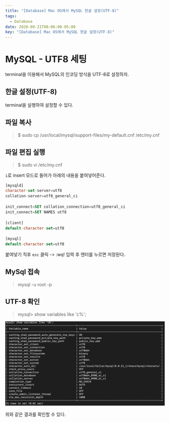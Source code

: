 ```yaml
---
title: "[Database] Mac OS에서 MySQL 한글 설정(UTF-8)"
tags:
  - Database
date: 2020-09-21T08:06:00-05:00
key: "[Database] Mac OS에서 MySQL 한글 설정(UTF-8)"
---
```


# MySQL - UTF8 세팅

terminal을 이용해서 MySQL의 인코딩 방식을 UTF-8로 설정하자.<br>

<!--more-->

## 한글 설정(UTF-8)

terminal을 실행하여 설정할 수 있다.<br>

## 파일 복사

> $ sudo cp /usr/local/mysql/support-files/my-default.cnf /etc/my.cnf

## 파일 편집 실행

> $ sudo vi /etc/my.cnf

`i`로 insert 모드로 들어가 아래의 내용을 붙여넣어준다.<br>

```sql
[mysqld]
character-set-server=utf8
collation-server=utf8_general_ci

init_connect=SET collation_connection=utf8_general_ci
init_connect=SET NAMES utf8

[client]
default-character-set=utf8

[mysql]
default-character-set=utf8
```

붙여넣기 직후 `esc` 클릭 -> :wq! 입력 후 엔터를 누르면 저장된다.<br>

## MySql 접속

> mysql -u root -p

## UTF-8 확인

> mysql> show variables like 'c%';

![1](/assets/images/200921-1.png)

위와 같은 결과를 확인할 수 있다.<br>